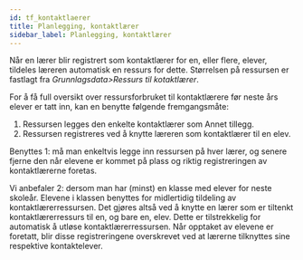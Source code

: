 ```yaml
---
id: tf_kontaktlaerer
title: Planlegging, kontaktlærer
sidebar_label: Planlegging, kontaktlærer
---
```

Når en lærer blir registrert som kontaktlærer for en, eller flere, elever, tildeles læreren automatisk en ressurs for dette. Størrelsen på ressursen er fastlagt fra _Grunnlagsdata>Ressurs til kotaktlærer_.

For å få full oversikt over ressursforbruket til kontaktlærere før neste års elever er tatt inn, kan en benytte følgende fremgangsmåte:

1. Ressursen legges den enkelte kontaktlærer som Annet tillegg.
2. Ressursen registreres ved å knytte læreren som kontaktlærer til en elev.
 
Benyttes 1: må man enkeltvis legge inn ressursen på hver lærer, og senere fjerne den når elevene er kommet på plass og riktig registreringen av kontaktlærerne  foretas. 

Vi  anbefaler 2: dersom man har (minst) en klasse med elever for neste skoleår. Elevene i klassen benyttes for midlertidig tildeling av kontaktlærerressursen. Det gjøres altså ved å knytte en lærer som er tiltenkt kontaktlærerressurs til en, og bare en, elev. Dette er tilstrekkelig for automatisk å utløse kontaktlærerressursen. Når opptaket av elevene er foretatt, blir disse registreringene overskrevet ved at lærerne tilknyttes sine respektive kontaktelever. 
